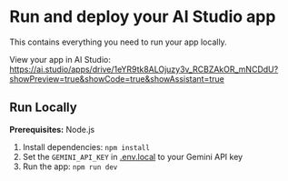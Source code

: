 # Run and deploy your AI Studio app

This contains everything you need to run your app locally.

View your app in AI Studio: https://ai.studio/apps/drive/1eYR9tk8ALOjuzy3v_RCBZAkOR_mNCDdU?showPreview=true&showCode=true&showAssistant=true

## Run Locally

**Prerequisites:**  Node.js


1. Install dependencies:
   `npm install`
2. Set the `GEMINI_API_KEY` in [.env.local](.env.local) to your Gemini API key
3. Run the app:
   `npm run dev`
